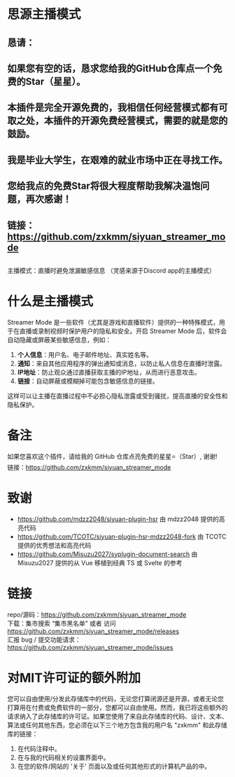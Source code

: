 # 思源主播模式

## 恳请：
## 如果您有空的话，恳求您给我的GitHub仓库点一个**免费**的Star（星星）。
## 本插件是完全开源免费的，我相信任何经营模式都有可取之处，本插件的开源免费经营模式，需要的就是您的鼓励。
## 我是毕业大学生，在艰难的就业市场中正在寻找工作。
## 您给我点的免费Star将很大程度帮助我解决温饱问题，再次感谢！
## 链接：https://github.com/zxkmm/siyuan_streamer_mode
## 

主播模式：直播时避免泄漏敏感信息 （灵感来源于Discord app的主播模式）

# 什么是主播模式
Streamer Mode 是一些软件（尤其是游戏和直播软件）提供的一种特殊模式，用于在直播或录制视频时保护用户的隐私和安全。开启 Streamer Mode 后，软件会自动隐藏或屏蔽某些敏感信息，例如：

1. **个人信息**：用户名、电子邮件地址、真实姓名等。
2. **通知**：来自其他应用程序的弹出通知或消息，以防止私人信息在直播时泄露。
3. **IP地址**：防止观众通过直播获取主播的IP地址，从而进行恶意攻击。
4. **链接**：自动屏蔽或模糊掉可能包含敏感信息的链接。

这样可以让主播在直播过程中不必担心隐私泄露或受到骚扰，提高直播的安全性和隐私保护。

# 备注  
如果您喜欢这个插件，请给我的 GitHub 仓库点亮免费的星星⭐（Star）, 谢谢!   
链接：https://github.com/zxkmm/siyuan_streamer_mode  

# 致谢
- https://github.com/mdzz2048/siyuan-plugin-hsr 由 mdzz2048 提供的高亮代码
- https://github.com/TCOTC/siyuan-plugin-hsr-mdzz2048-fork 由 TCOTC 提供的优秀想法和高亮代码
- https://github.com/Misuzu2027/syplugin-document-search 由 Misuzu2027 提供的从 Vue 移植到经典 TS 或 Svelte 的参考

# 链接  
repo/源码：https://github.com/zxkmm/siyuan_streamer_mode  
下载：集市搜索 “集市黑名单” 或者 访问 https://github.com/zxkmm/siyuan_streamer_mode/releases  
汇报 bug / 提交功能请求：https://github.com/zxkmm/siyuan_streamer_mode/issues  


# 对MIT许可证的额外附加

您可以自由使用/分发此存储库中的代码，无论您打算闭源还是开源，或者无论您打算用在付费或免费软件的一部分，您都可以自由使用。然而，我已将这些额外的请求纳入了此存储库的许可证。如果您使用了来自此存储库的代码、设计、文本、算法或任何其他东西，您必须在以下三个地方包含我的用户名 "zxkmm" 和此存储库的链接：

1. 在代码注释中。
2. 在与我的代码相关的设置界面中。
3. 在您的软件/网站的 '关于' 页面以及或任何其他形式的计算机产品的中。